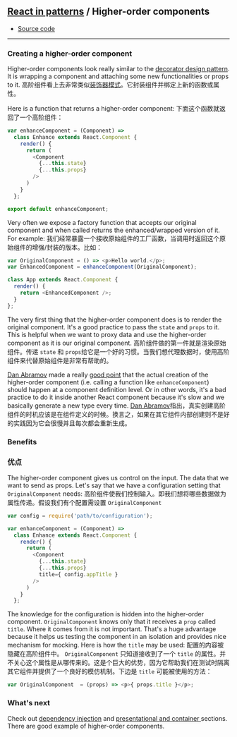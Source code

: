 ## [React in patterns](../../README.md) / Higher-order components

* [Source code](https://github.com/krasimir/react-in-patterns/tree/master/patterns/higher-order-components/src)

---

### Creating a higher-order component

Higher-order components look really similar to the [decorator design pattern](http://robdodson.me/javascript-design-patterns-decorator/). It is wrapping a component and attaching some new functionalities or props to it.
高阶组件看上去非常类似[装饰器模式](http://robdodson.me/javascript-design-patterns-decorator/)。它封装组件并绑定上新的函数或属性。

Here is a function that returns a higher-order component:
下面这个函数就返回了一个高阶组件：

```js
var enhanceComponent = (Component) =>
  class Enhance extends React.Component {
    render() {
      return (
        <Component
          {...this.state}
          {...this.props}
        />
      )
    }
  };

export default enhanceComponent;
```

Very often we expose a factory function that accepts our original component and when called returns the enhanced/wrapped version of it. For example:
我们经常暴露一个接收原始组件的工厂函数，当调用时返回这个原始组件的增强/封装的版本。比如：

```js
var OriginalComponent = () => <p>Hello world.</p>;
var EnhancedComponent = enhanceComponent(OriginalComponent);

class App extends React.Component {
  render() {
    return <EnhancedComponent />;
  }
};
```

The very first thing that the higher-order component does is to render the original component. It's a good practice to pass the `state` and `props` to it. This is helpful when we want to proxy data and use the higher-order component as it is our original component.
高阶组件做的第一件就是渲染原始组件。传递 `state` 和 `props`给它是一个好的习惯。当我们想代理数据时，使用高阶组件来代替原始组件是非常有帮助的。

[Dan Abramov](https://github.com/gaearon) made a really [good point](https://github.com/krasimir/react-in-patterns/issues/12) that the actual creation of the higher-order component (i.e. calling a function like `enhanceComponent`) should happen at a component definition level. Or in other words, it's a bad practice to do it inside another React component because it's slow and we basically generate a new type every time.
[Dan Abramov](https://github.com/gaearon)指出，真实创建高阶组件的时机应该是在组件定义的时候。换言之，如果在其它组件内部创建则不是好的实践因为它会很慢并且每次都会重新生成。

### Benefits
### 优点

The higher-order component gives us control on the input. The data that we want to send as props. Let's say that we have a configuration setting that `OriginalComponent` needs:
高阶组件使我们控制输入。即我们想将哪些数据做为属性传递。假设我们有个配置需设置 `OriginalComponent`

```js
var config = require('path/to/configuration');

var enhanceComponent = (Component) =>
  class Enhance extends React.Component {
    render() {
      return (
        <Component
          {...this.state}
          {...this.props}
          title={ config.appTitle }
        />
      )
    }
  };
```

The knowledge for the configuration is hidden into the higher-order component. `OriginalComponent` knows only that it receives a `prop` called `title`. Where it comes from it is not important. That's a huge advantage because it helps us testing the component in an isolation and provides nice mechanism for mocking. Here is how the `title` may be used:
配置的内容被隐藏在高阶组件中。 `OriginalComponent` 只知道接收到了一个 `title` 的属性。并不关心这个属性是从哪传来的。这是个巨大的优势，因为它帮助我们在测试时隔离其它组件并提供了一个良好的模仿机制。下边是 `title` 可能被使用的方法：

```js
var OriginalComponent  = (props) => <p>{ props.title }</p>;
```

### What's next

Check out [dependency injection](https://github.com/krasimir/react-in-patterns/tree/master/patterns/dependency-injection) and [presentational and container ](https://github.com/krasimir/react-in-patterns/tree/master/patterns/presentational-and-container) sections. There are good example of higher-order components.
